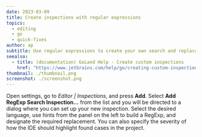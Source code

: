 ```yaml
---
date: 2023-03-09
title: Create inspections with regular expressions
topics:
  - editing
  - go
  - quick-fixes
author: ap
subtitle: Use regular expressions to create your own search and replace inspections
seealso:
  - title: (documentation) GoLand Help - Create custom inspections
    href: "https://www.jetbrains.com/help/go/creating-custom-inspections.html"
thumbnail: ./thumbnail.png
screenshot: ./screenshot.png
---
```


Open settings, go to _Editor | Inspections_, and press **Add**. Select **Add RegExp Search Inspection…** from the list and you will be directed to a dialog where you can set up your new inspection. Select the desired language, use hints from the panel on the left to build a RegExp, and designate the required replacement. You can also specify the severity of how the IDE should highlight found cases in the project.
